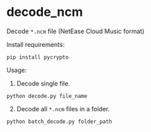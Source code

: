 # decode_ncm

Decode `*.ncm` file (NetEase Cloud Music format)

Install requirements:
```
pip install pycrypto
```

Usage:

1) Decode single file.

```
python decode.py file_name
```


2) Decode all `*.ncm` files in a folder.
```
python batch_decode.py folder_path
```

